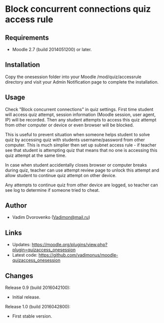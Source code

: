 Block concurrent connections quiz access rule
=============================================

Requirements
------------
- Moodle 2.7 (build 2014051200) or later.

Installation
------------
Copy the onesession folder into your Moodle /mod/quiz/accessrule directory and 
visit your Admin Notification page to complete the installation.

Usage
-----
Check "Block concurrent connections" in quiz settings. First time student will access 
quiz attempt, session information (Moodle session, user agent, IP) will be recorded.
Then any student attempts to access this quiz attempt from other computer or device or 
even browser will be blocked. 

This is useful to prevent situation when someone helps
student to solve quiz by accessing quiz with students username/password from other 
computer. This is much simplier then set up subnet access rule - if teacher see that 
student is attempting quiz that means that no one is accessing this quiz attempt 
at the same time. 

In case when student accidentally closes browser or computer breaks
during quiz, teacher can use attempt review page to unlock this attempt and allow 
student to continue quiz attempt on other device. 

Any attempts to continue quiz from other device are logged, so teacher can see log 
to determine if someone tried to cheat.

Author
------
- Vadim Dvorovenko (Vadimon@mail.ru)

Links
-----
- Updates: https://moodle.org/plugins/view.php?plugin=quizaccess_onesession
- Latest code: https://github.com/vadimonus/moodle-quizaccess_onesession

Changes
-------
Release 0.9 (build 2016042100):
- Initial release.

Release 1.0 (build 2016042800):
- First stable version.
